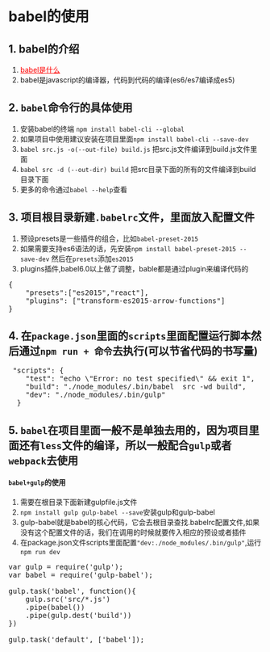 # babel的使用

## 1. babel的介绍
1. <a href="http://babeljs.io/" style="color:red">babel是什么</a>
2. babel是javascript的编译器，代码到代码的编译(es6/es7编译成es5)

## 2. `babel`命令行的具体使用
1. 安装babel的终端 `npm install babel-cli --global`
2. 如果项目中使用建议安装在项目里面`npm install babel-cli --save-dev`
2. `babel src.js -o(--out-file) build.js` 把src.js文件编译到build.js文件里面
3. `babel src -d (--out-dir) build` 把src目录下面的所有的文件编译到build目录下面
4. 更多的命令通过`babel --help`查看

## 3. 项目根目录新建`.babelrc`文件，里面放入配置文件
1. 预设presets是一些插件的组合，比如`babel-preset-2015`
2. 如果需要支持es6语法的话，先安装`npm install babel-preset-2015 --save-dev` 然后在`presets`添加`es2015`
3. plugins插件,babel6.0以上做了调整，bable都是通过plugin来编译代码的

<pre>
{
    "presets":["es2015","react"],
    "plugins": ["transform-es2015-arrow-functions"]
}
</pre>
## 4. 在`package.json`里面的`scripts`里面配置运行脚本然后通过`npm run + 命令`去执行(可以节省代码的书写量)

<pre>
 "scripts": {
    "test": "echo \"Error: no test specified\" && exit 1",
    "build": "./node_modules/.bin/babel  src -wd build",
    "dev": "./node_modules/.bin/gulp"
  }
</pre>

## 5. `babel`在项目里面一般不是单独去用的，因为项目里面还有`less`文件的编译，所以一般配合`gulp`或者`webpack`去使用
#### `babel+gulp`的使用
1. 需要在根目录下面新建gulpfile.js文件
2. `npm install gulp gulp-babel --save`安装gulp和gulp-babel
3. gulp-babel就是babel的核心代码，它会去根目录查找.babelrc配置文件,如果没有这个配置文件的话，我们在调用的时候就要传入相应的预设或者插件
4. 在package.json文件scripts里面配置`"dev:./node_modules/.bin/gulp"`,运行`npm run dev`

<pre>
var gulp = require('gulp');
var babel = require('gulp-babel');

gulp.task('babel', function(){
    gulp.src('src/*.js')
    .pipe(babel())
    .pipe(gulp.dest('build'))
})

gulp.task('default', ['babel']);
</pre>



